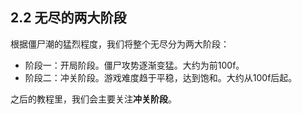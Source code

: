 ## 2.2 无尽的两大阶段

 根据僵尸潮的猛烈程度，我们将整个无尽分为两大阶段：

- 阶段一：开局阶段。僵尸攻势逐渐变猛。大约为前100f。
- 阶段二：冲关阶段。游戏难度趋于平稳，达到饱和。大约从100f后起。

 之后的教程里，我们会主要关注**冲关阶段**。
